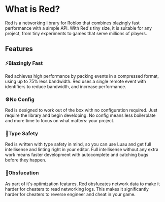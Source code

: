 # What is Red?

Red is a networking library for Roblox that combines blazingly fast performance with a simple API. With Red's tiny size, it is suitable for any project, from tiny experiments to games that serve millions of players.

## Features

### ⚡Blazingly Fast

Red achieves high performance by packing events in a compressed format, using up to 75% less bandwidth. Red uses a single remote event with identifiers to reduce bandwidth, and increase performance.

### ⚙️No Config

Red is designed to work out of the box with no configuration required. Just require the library and begin developing. No config means less boilerplate and more time to focus on what matters: your project.

### 🔐Type Safety

Red is written with type safety in mind, so you can use Luau and get full intellisense and linting right in your editor. Full intellisense without any extra work means faster development with autocomplete and catching bugs before they happen.

### 🔎Obsfucation

As part of it's optimization features, Red obsfucates network data to make it harder for cheaters to read networking logs. This makes it significantly harder for cheaters to reverse engineer and cheat in your game.
